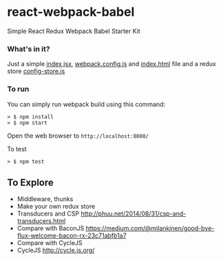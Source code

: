 # react-webpack-babel
Simple React Redux Webpack Babel Starter Kit


### What's in it?

Just a simple [index.jsx](./src/index.jsx), [webpack.config.js](./webpack.config.js) and [index.html](./public/index.html) file 
and a redux store [config-store.js](./src/config-store.js)

### To run

You can simply run webpack build using this command: 

```
> $ npm install
> $ npm start
```

Open the web browser to `http://localhost:8080/`

To test

```
> $ npm test
```


## To Explore

* Middleware, thunks
* Make your own redux store
* Transducers and CSP http://phuu.net/2014/08/31/csp-and-transducers.html
* Compare with BaconJS https://medium.com/@milankinen/good-bye-flux-welcome-bacon-rx-23c71abfb1a7
* Compare with CycleJS
* CycleJS http://cycle.js.org/
